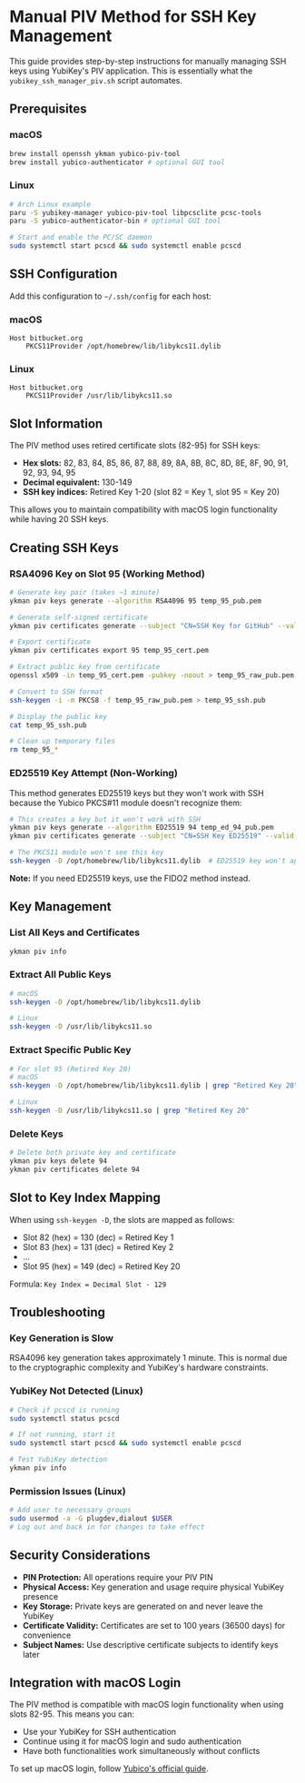 # Manual PIV Method for SSH Key Management

This guide provides step-by-step instructions for manually managing SSH keys using YubiKey's PIV application. This is essentially what the `yubikey_ssh_manager_piv.sh` script automates.

## Prerequisites

### macOS
```bash
brew install openssh ykman yubico-piv-tool
brew install yubico-authenticator # optional GUI tool
```

### Linux
```bash
# Arch Linux example
paru -S yubikey-manager yubico-piv-tool libpcsclite pcsc-tools
paru -S yubico-authenticator-bin # optional GUI tool

# Start and enable the PC/SC daemon
sudo systemctl start pcscd && sudo systemctl enable pcscd
```

## SSH Configuration

Add this configuration to `~/.ssh/config` for each host:

### macOS
```ssh
Host bitbucket.org
    PKCS11Provider /opt/homebrew/lib/libykcs11.dylib
```

### Linux
```ssh
Host bitbucket.org
    PKCS11Provider /usr/lib/libykcs11.so
```

## Slot Information

The PIV method uses retired certificate slots (82-95) for SSH keys:
- **Hex slots:** 82, 83, 84, 85, 86, 87, 88, 89, 8A, 8B, 8C, 8D, 8E, 8F, 90, 91, 92, 93, 94, 95
- **Decimal equivalent:** 130-149
- **SSH key indices:** Retired Key 1-20 (slot 82 = Key 1, slot 95 = Key 20)

This allows you to maintain compatibility with macOS login functionality while having 20 SSH keys.

## Creating SSH Keys

### RSA4096 Key on Slot 95 (Working Method)

```bash
# Generate key pair (takes ~1 minute)
ykman piv keys generate --algorithm RSA4096 95 temp_95_pub.pem

# Generate self-signed certificate
ykman piv certificates generate --subject "CN=SSH Key for GitHub" --valid-days 36500 95 temp_95_pub.pem

# Export certificate
ykman piv certificates export 95 temp_95_cert.pem

# Extract public key from certificate
openssl x509 -in temp_95_cert.pem -pubkey -noout > temp_95_raw_pub.pem

# Convert to SSH format
ssh-keygen -i -m PKCS8 -f temp_95_raw_pub.pem > temp_95_ssh.pub

# Display the public key
cat temp_95_ssh.pub

# Clean up temporary files
rm temp_95_*
```

### ED25519 Key Attempt (Non-Working)

This method generates ED25519 keys but they won't work with SSH because the Yubico PKCS#11 module doesn't recognize them:

```bash
# This creates a key but it won't work with SSH
ykman piv keys generate --algorithm ED25519 94 temp_ed_94_pub.pem
ykman piv certificates generate --subject "CN=SSH Key ED25519" --valid-days 36500 94 temp_ed_94_pub.pem

# The PKCS11 module won't see this key
ssh-keygen -D /opt/homebrew/lib/libykcs11.dylib  # ED25519 key won't appear
```

**Note:** If you need ED25519 keys, use the FIDO2 method instead.

## Key Management

### List All Keys and Certificates
```bash
ykman piv info
```

### Extract All Public Keys
```bash
# macOS
ssh-keygen -D /opt/homebrew/lib/libykcs11.dylib

# Linux
ssh-keygen -D /usr/lib/libykcs11.so
```

### Extract Specific Public Key
```bash
# For slot 95 (Retired Key 20)
# macOS
ssh-keygen -D /opt/homebrew/lib/libykcs11.dylib | grep "Retired Key 20"

# Linux
ssh-keygen -D /usr/lib/libykcs11.so | grep "Retired Key 20"
```

### Delete Keys
```bash
# Delete both private key and certificate
ykman piv keys delete 94
ykman piv certificates delete 94
```

## Slot to Key Index Mapping

When using `ssh-keygen -D`, the slots are mapped as follows:
- Slot 82 (hex) = 130 (dec) = Retired Key 1
- Slot 83 (hex) = 131 (dec) = Retired Key 2
- ...
- Slot 95 (hex) = 149 (dec) = Retired Key 20

Formula: `Key Index = Decimal Slot - 129`

## Troubleshooting

### Key Generation is Slow
RSA4096 key generation takes approximately 1 minute. This is normal due to the cryptographic complexity and YubiKey's hardware constraints.

### YubiKey Not Detected (Linux)
```bash
# Check if pcscd is running
sudo systemctl status pcscd

# If not running, start it
sudo systemctl start pcscd && sudo systemctl enable pcscd

# Test YubiKey detection
ykman piv info
```

### Permission Issues (Linux)
```bash
# Add user to necessary groups
sudo usermod -a -G plugdev,dialout $USER
# Log out and back in for changes to take effect
```

## Security Considerations

- **PIN Protection:** All operations require your PIV PIN
- **Physical Access:** Key generation and usage require physical YubiKey presence
- **Key Storage:** Private keys are generated on and never leave the YubiKey
- **Certificate Validity:** Certificates are set to 100 years (36500 days) for convenience
- **Subject Names:** Use descriptive certificate subjects to identify keys later

## Integration with macOS Login

The PIV method is compatible with macOS login functionality when using slots 82-95. This means you can:
- Use your YubiKey for SSH authentication
- Continue using it for macOS login and sudo authentication
- Have both functionalities work simultaneously without conflicts

To set up macOS login, follow [Yubico's official guide](https://support.yubico.com/hc/en-us/articles/360016649059-YubiKey-for-macOS-login).